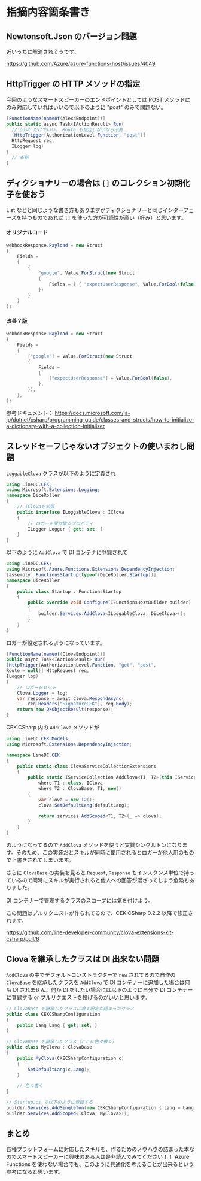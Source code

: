 # 指摘内容箇条書き

## Newtonsoft.Json のバージョン問題

近いうちに解消されそうです。

https://github.com/Azure/azure-functions-host/issues/4049


## HttpTrigger の HTTP メソッドの指定

今回のようなスマートスピーカーのエンドポイントとしては POST メソッドにのみ対応していればいいので以下のように "post" のみで問題ない。

```cs
[FunctionName(nameof(AlexaEndpoint))]
public static async Task<IActionResult> Run(
  // post だけでいい。 Route も指定しないなら不要
  [HttpTrigger(AuthorizationLevel.Function, "post")] 
  HttpRequest req,
  ILogger log)
{
  // 省略
}
```

## ディクショナリーの場合は `[]` のコレクション初期化子を使おう

List などと同じような書き方もありますがディクショナリーと同じインターフェースを持つものであれば `[]` を使った方が可読性が高い（好み）と思います。

#### オリジナルコード
```cs
webhookResponse.Payload = new Struct
{
    Fields =
    {
        {
            "google", Value.ForStruct(new Struct
            {
                Fields = { { "expectUserResponse", Value.ForBool(false) } }
            })
        }
    }
};
```

#### 改善？版
```cs
webhookResponse.Payload = new Struct
{
    Fields =
    {
        ["google"] = Value.ForStruct(new Struct
        {
            Fields =
            {
                ["expectUserResponse"] = Value.ForBool(false),
            },
        }),
    },
};
```

参考ドキュメント：
https://docs.microsoft.com/ja-jp/dotnet/csharp/programming-guide/classes-and-structs/how-to-initialize-a-dictionary-with-a-collection-initializer

## スレッドセーフじゃないオブジェクトの使いまわし問題

`LoggableClova` クラスが以下のように定義され

```cs
using LineDC.CEK;
using Microsoft.Extensions.Logging;
namespace DiceRoller
{
    // IClovaを拡張
    public interface ILoggableClova : IClova
    {
        // ロガーを受け取るプロパティ
        ILogger Logger { get; set; }
    }
}
```

以下のように `AddClova` で DI コンテナに登録されて

```cs
using LineDC.CEK;
using Microsoft.Azure.Functions.Extensions.DependencyInjection;
[assembly: FunctionsStartup(typeof(DiceRoller.Startup))]
namespace DiceRoller
{
    public class Startup : FunctionsStartup
    {
        public override void Configure(IFunctionsHostBuilder builder)
        {
            builder.Services.AddClova<ILoggableClova, DiceClova>();
        }
    }
}
```

ロガーが設定されるようになっています。

```cs
[FunctionName(nameof(ClovaEndpoint))]
public async Task<IActionResult> Run(
[HttpTrigger(AuthorizationLevel.Function, "get", "post",
Route = null)] HttpRequest req,
ILogger log)
{
    // ロガーをセット
    Clova.Logger = log;
    var response = await Clova.RespondAsync(
        req.Headers["SignatureCEK"], req.Body);
    return new OkObjectResult(response);
}
```

CEK.CSharp 内の `AddClova` メソッドが

```cs
using LineDC.CEK.Models;
using Microsoft.Extensions.DependencyInjection;

namespace LineDC.CEK
{
    public static class ClovaServiceCollectionExtensions
    {
        public static IServiceCollection AddClova<T1, T2>(this IServiceCollection services, Lang defaultLang = Lang.Ja)
            where T1 : class, IClova
            where T2 : ClovaBase, T1, new()
        {
            var clova = new T2();
            clova.SetDefaultLang(defaultLang);

            return services.AddScoped<T1, T2>(_ => clova);
        }
    }
}
```

のようになってるので `AddClova` メソッドを使うと実質シングルトンになります。そのため、この実装だとスキルが同時に使用されるとロガーが他人用のもので上書きされてしまいます。

さらに `ClovaBase` の実装を見ると `Request`, `Response` もインスタンス単位で持っているので同時にスキルが実行されると他人への回答が混ざってしまう危険もありました。

DI コンテナーで管理するクラスのスコープには気を付けよう。

この問題はプルリクエストが作られてるので、CEK.CSharp 0.2.2 以降で修正されます。

https://github.com/line-developer-community/clova-extensions-kit-csharp/pull/6

## Clova を継承したクラスは DI 出来ない問題

`AddClova` の中でデフォルトコンストラクターで `new` されてるので自作の `ClovaBase` を継承したクラスを `AddClova` で DI コンテナーに追加した場合は何も DI されません。何か DI をしたい場合には以下のように自分で DI コンテナーに登録する or プルリクエストを投げるのがいいと思います。

```cs
// ClovaBase を継承したクラスに渡す設定が詰まったクラス
public class CEKCSharpConfiguration
{
    public Lang Lang { get; set; }
}

// ClovaBase を継承したクラス（ここに色々書く）
public class MyClova : ClovaBase
{
    public MyClova(CKECSharpConfiguration c)
    {
        SetDefaultLang(c.Lang);
    }

    // 色々書く
}

// Startup.cs で以下のように登録する
builder.Services.AddSingleton(new CEKCSharpConfiguration { Lang = Lang.Ja });
builder.Services.AddScoped<IClova, MyClova>();
```

## まとめ

各種プラットフォームに対応したスキルを、作るためのノウハウの詰まった本なのでスマートスピーカーに興味のある人は是非読んでみてください！！
Azure Functions を使わない場合でも、このように共通化を考えることが出来るという参考になると思います。
